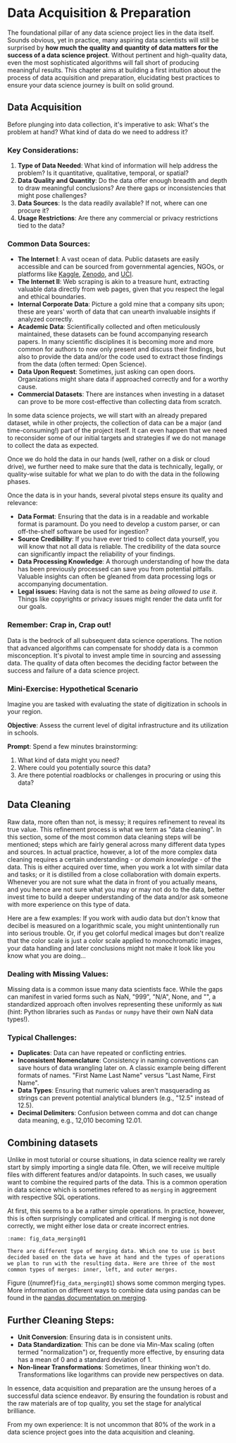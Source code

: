 # Data Acquisition & Preparation

The foundational pillar of any data science project lies in the data itself. Sounds obvious, yet in practice, many aspiring data scientists will still be surprised by **how much the quality and quantity of data matters for the success of a data science project**. Without pertinent and high-quality data, even the most sophisticated algorithms will fall short of producing meaningful results. This chapter aims at building a first intuition about the process of data acquisition and preparation, elucidating best practices to ensure your data science journey is built on solid ground.

## Data Acquisition

Before plunging into data collection, it's imperative to ask: What's the problem at hand? What kind of data do we need to address it?

### Key Considerations:

1. **Type of Data Needed**: What kind of information will help address the problem? Is it quantitative, qualitative, temporal, or spatial?
2. **Data Quality and Quantity**: Do the data offer enough breadth and depth to draw meaningful conclusions? Are there gaps or inconsistencies that might pose challenges?
3. **Data Sources**: Is the data readily available? If not, where can one procure it?
4. **Usage Restrictions**: Are there any commercial or privacy restrictions tied to the data?

### Common Data Sources:

- **The Internet I**: A vast ocean of data. Public datasets are easily accessible and can be sourced from governmental agencies, NGOs, or platforms like [Kaggle](https://www.kaggle.com/), [Zenodo](https://zenodo.org/), and [UCI](https://archive.ics.uci.edu/).
- **The Internet II**: Web scraping is akin to a treasure hunt, extracting valuable data directly from web pages, given that you respect the legal and ethical boundaries.
- **Internal Corporate Data**: Picture a gold mine that a company sits upon; these are years' worth of data that can unearth invaluable insights if analyzed correctly.
- **Academic Data**: Scientifically collected and often meticulously maintained, these datasets can be found accompanying research papers. In many scientific disciplines it is becoming more and more common for authors to now only present and discuss their findings, but also to provide the data and/or the code used to extract those findings from the data (often termed: Open Science).
- **Data Upon Request**: Sometimes, just asking can open doors. Organizations might share data if approached correctly and for a worthy cause.
- **Commercial Datasets**: There are instances when investing in a dataset can prove to be more cost-effective than collecting data from scratch.

In some data science projects, we will start with an already prepared dataset, while in other projects, the collection of data can be a major (and time-consuming!) part of the project itself. It can even happen that we need to reconsider some of our initial targets and strategies if we do not manage to collect the data as expected. 

Once we do hold the data in our hands (well, rather on a disk or cloud drive), we further need to make sure that the data is technically, legally, or quality-wise suitable for what we plan to do with the data in the following phases. 

Once the data is in your hands, several pivotal steps ensure its quality and relevance:

- **Data Format**: Ensuring that the data is in a readable and workable format is paramount. Do you need to develop a custom parser, or can off-the-shelf software be used for ingestion?
- **Source Credibility**: If you have ever tried to collect data yourself, you will know that not all data is reliable. The credibility of the data source can significantly impact the reliability of your findings.
- **Data Processing Knowledge**: A thorough understanding of how the data has been previously processed can save you from potential pitfalls. Valuable insights can often be gleaned from data processing logs or accompanying documentation.
- **Legal issues:** Having data is not the same as *being allowed to use it*. Things like copyrights or privacy issues might render the data unfit for our goals.

### Remember: Crap in, Crap out!

Data is the bedrock of all subsequent data science operations. The notion that advanced algorithms can compensate for shoddy data is a common misconception. It's pivotal to invest ample time in sourcing and assessing data. The quality of data often becomes the deciding factor between the success and failure of a data science project.

### **Mini-Exercise: Hypothetical Scenario**

Imagine you are tasked with evaluating the state of digitization in schools in your region.

**Objective**: Assess the current level of digital infrastructure and its utilization in schools.

**Prompt**: Spend a few minutes brainstorming:

1. What kind of data might you need?
2. Where could you potentially source this data?
3. Are there potential roadblocks or challenges in procuring or using this data?

## Data Cleaning

Raw data, more often than not, is messy; it requires refinement to reveal its true value. This refinement process is what we term as "data cleaning". In this section, some of the most common data cleaning steps will be mentioned; steps which are fairly general across many different data types and sources. In actual practice, however, a lot of the more complex data cleaning requires a certain understanding - or *domain knowledge* - of the data. This is either acquired over time, when you work a lot with similar data and tasks; or it is distilled from a close collaboration with domain experts. Whenever you are not sure what the data in front of you actually means, and you hence are not sure what you may or may not do to the data, better invest time to build a deeper understanding of the data and/or ask someone with more experience on this type of data. 

Here are a few examples: If you work with audio data but don't know that decibel is measured on a logarithmic scale, you might unintentionally run into serious trouble. Or, if you get colorful medical images but don't realize that the color scale is just a color scale applied to monochromatic images, your data handling and later conclusions might not make it look like you know what you are doing... 

### Dealing with Missing Values:

Missing data is a common issue many data scientists face. While the gaps can manifest in varied forms such as NaN, "999", "N/A", None, and "", a standardized approach often involves representing these uniformly as `NaN` (hint: Python libraries such as `Pandas` or `numpy` have their own NaN data types!).

### Typical Challenges:

- **Duplicates**: Data can have repeated or conflicting entries.
- **Inconsistent Nomenclature**: Consistency in naming conventions can save hours of data wrangling later on. A classic example being different formats of names. "First Name Last Name" versus "Last Name, First Name".
- **Data Types**: Ensuring that numeric values aren't masquerading as strings can prevent potential analytical blunders (e.g., "12.5" instead of 12.5).
- **Decimal Delimiters**: Confusion between comma and dot can change data meaning, e.g., 12,010 becoming 12.01.

## Combining datasets

Unlike in most tutorial or course situations, in data science reality we rarely start by simply importing a single data file. Often, we will receive multiple files with different features and/or datapoints. In such cases, we usually want to combine the required parts of the data. This is a common operation in data science which is sometimes refered to as `merging` in aggreement with respective SQL operations.

At first, this seems to a be a rather simple operations. In practice, however, this is often surprisingly complicated and critical. If merging is not done correctly, we might either lose data or create incorrect entries.

```{figure} ../images/fig_data_merging_types.png
:name: fig_data_merging01

There are different type of merging data. Which one to use is best decided based on the data we have at hand and the types of operations we plan to run with the resulting data. Here are three of the most common types of merges: inner, left, and outer merges.
```

Figure ({numref}`fig_data_merging01`) shows some common merging types. More information on different ways to combine data using pandas can be found in the [pandas documentation on merging](https://pandas.pydata.org/pandas-docs/stable/user_guide/merging.html). 



## Further Cleaning Steps:

- **Unit Conversion**: Ensuring data is in consistent units.
- **Data Standardization**: This can be done via Min-Max scaling (often termed "normalization") or, frequently more effective, by ensuring data has a mean of 0 and a standard deviation of 1.
- **Non-linear Transformations**: Sometimes, linear thinking won't do. Transformations like logarithms can provide new perspectives on data.

In essence, data acquisition and preparation are the unsung heroes of a successful data science endeavor. By ensuring the foundation is robust and the raw materials are of top quality, you set the stage for analytical brilliance.

From my own experience: It is not uncommon that 80% of the work in a data science project goes into the data acquisition and cleaning.